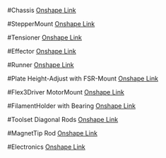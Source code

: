 #Chassis
[Onshape Link](https://cad.onshape.com/documents/4f438e8d249d4a178f719d69/w/dbd543edfad04032919d403a/e/e55a5012a83344f2b8614f7f)

#StepperMount
[Onshape Link](https://cad.onshape.com/documents/1420ef7d5913b144322c6259/w/4d0938be296cc2d4a8e9e6a2/e/04a491758804608cef635a4f)

#Tensioner
[Onshape Link](https://cad.onshape.com/documents/aa4510e97726de46046e3d15/w/aa6b028b852c17ba52e8e60b/e/31acb0f4dee99fe44c5243d2)

#Effector
[Onshape Link](https://cad.onshape.com/documents/2563b0cc907d4c40bcbad234/w/b142b49c3ff241c6bd33afbe)

#Runner
[Onshape Link](https://cad.onshape.com/documents/f87eda8660f2439aa671afc4/w/70e8858027104f96b3f36d50)

#Plate Height-Adjust with FSR-Mount
[Onshape Link](https://cad.onshape.com/documents/26cc858b92e186e0be08583f/w/c68f9eedfc7fbac697204df8/e/7a505747f86021f77f237864)

#Flex3Driver MotorMount
[Onshape Link](https://cad.onshape.com/documents/7cd39a9d8661c89a0ac74d0a/w/b8fb5d36a1ab2adf05d14e33/e/a8f903910829671aa1cafe56)

#FilamentHolder with Bearing
[Onshape Link](https://cad.onshape.com/documents/586de99b067691fc25ce4bb8/w/e810d8ab08a8c3e0bc823b1e/e/959c53f289b2259f0aba1d8f)

#Toolset Diagonal Rods
[Onshape Link](https://cad.onshape.com/documents/390a26fa8307a8f70c2db55f/w/0f096cef49686884e2b6a1b0/e/a9f8556d1685a074b882020e)

#MagnetTip Rod
[Onshape Link](https://cad.onshape.com/documents/413c6e7f8eceb29d0221faca/w/baa31d023caafa3b53e3f932/e/3d5934078c3a1a22fd2dba0c)

#Electronics
[Onshape Link](https://cad.onshape.com/documents/af17ae671a49151250c43926/w/a12925ea9889ea995e8e3f33/e/e72d1cb2618691408cbe252d)
